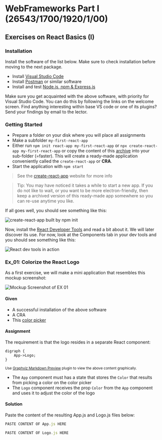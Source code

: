 # WebFrameworks Part I (26543/1700/1920/1/00)

## Exercises on React Basics (I)

### Installation

Install the software of the list below. Make sure to check installation before moving to the next package.

- Install [Visual Studio Code](https://code.visualstudio.com/download)
- Install [Postman](https://www.getpostman.com/) or similar software
- Install and test [Node.js, npm  & Express.js](https://medium.com/@adnanrahic/hello-world-app-with-node-js-and-express-c1eb7cfa8a30)

Make sure you get acquainted with the above software, with priority for Visual Studio Code. You can do this by following the links on the welcome screen. Find anything interesting within base VS code or one of its plugins? Send your findings by email to the lector.

### Getting Started

- Prepare a folder on your disk where you will place all assignments
- Make a subfolder `my-first-react-app`
- Either run `npm init react-app my-first-react-app` or `npx create-react-app my-first-react-app` or copy the content of this [archive](./React_Template/hello-world-node.zip) into your sub-folder (=faster). This will create a ready-made application conveniently called the `create-react-app` or **CRA**.
- Start the application with `npm start`

> See the [create-react-app](https://create-react-app.dev/) website for more info

> Tip: You may have noticed it takes a while to start a new app. If you do not like to wait, or you want to be more electron-friendly, then keep a archived version of this ready-made app somewhere so you can re-use anytime you like.

If all goes well, you should see something like this:

![create-react-app built by npm init](Media/Getting_Started.png)

Now, install the [React Developer Tools](https://chrome.google.com/webstore/detail/react-developer-tools/fmkadmapgofadopljbjfkapdkoienihi?hl=nl) and read a bit about it. We will later discover its use. For now, look at the Components tab in your dev tools and you should see something like this:

![React dev tools in action](Media/React_Dev_Tools.png)

### Ex_01: Colorize the React Logo

As a first exercise, we will make a mini application that resembles this mockup screenshot:

![Mockup Screenshot of EX 01](Media/Ex_01_01.png)

#### Given

- A successful installation of the above software
- A CRA
- This [color picker](https://casesandberg.github.io/react-color/)

#### Assignment

The requirement is that the logo resides in a separate React component:

```graphviz
digraph {
	App->Logo;
}
```

<small>Use [Graphviz Markdown Preview](https://marketplace.visualstudio.com/items?itemName=geeklearningio.graphviz-markdown-preview) plugin to view the above content graphically.</small>

- The `App` component must has a state that stores the `Color` that results from picking a color on the color picker
- The `Logo` component receives the prop `Color` from the `App` component and uses it to adjust the color of the logo

#### Solution

Paste the content of the resulting App.js and Logo.js files below:

```js (App.js)
PASTE CONTENT OF App.js HERE
```

```js (Logo.js)
PASTE CONTENT OF Logo.js HERE
```
